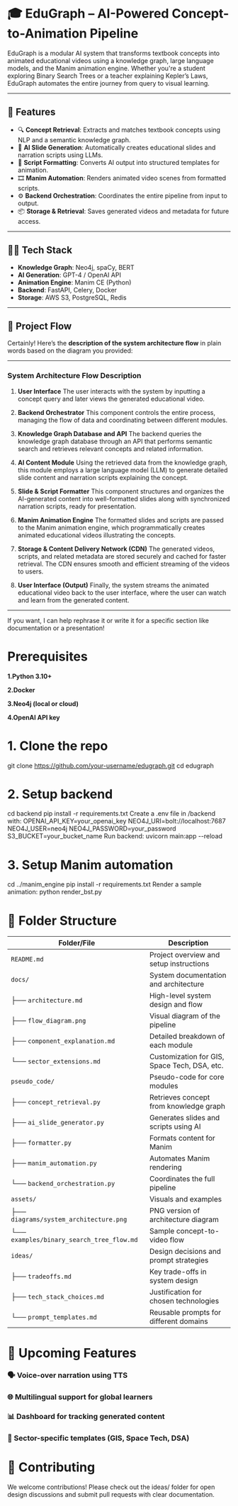 # 🎓 EduGraph – AI-Powered Concept-to-Animation Pipeline

EduGraph is a modular AI system that transforms textbook concepts into animated educational videos using a knowledge graph, large language models, and the Manim animation engine. Whether you're a student exploring Binary Search Trees or a teacher explaining Kepler’s Laws, EduGraph automates the entire journey from query to visual learning.

---

## 🌟 Features

- 🔍 **Concept Retrieval**: Extracts and matches textbook concepts using NLP and a semantic knowledge graph.
- 🧠 **AI Slide Generation**: Automatically creates educational slides and narration scripts using LLMs.
- 🧾 **Script Formatting**: Converts AI output into structured templates for animation.
- 🎞️ **Manim Automation**: Renders animated video scenes from formatted scripts.
- ⚙️ **Backend Orchestration**: Coordinates the entire pipeline from input to output.
- 📦 **Storage & Retrieval**: Saves generated videos and metadata for future access.

---

## 🧑‍💻 Tech Stack

- **Knowledge Graph**: Neo4j, spaCy, BERT
- **AI Generation**: GPT-4 / OpenAI API
- **Animation Engine**: Manim CE (Python)
- **Backend**: FastAPI, Celery, Docker
- **Storage**: AWS S3, PostgreSQL, Redis

---

## 🔄 Project Flow

Certainly! Here’s the **description of the system architecture flow** in plain words based on the diagram you provided:

---

### System Architecture Flow Description

1. **User Interface**
   The user interacts with the system by inputting a concept query and later views the generated educational video.

2. **Backend Orchestrator**
   This component controls the entire process, managing the flow of data and coordinating between different modules.

3. **Knowledge Graph Database and API**
   The backend queries the knowledge graph database through an API that performs semantic search and retrieves relevant concepts and related information.

4. **AI Content Module**
   Using the retrieved data from the knowledge graph, this module employs a large language model (LLM) to generate detailed slide content and narration scripts explaining the concept.

5. **Slide & Script Formatter**
   This component structures and organizes the AI-generated content into well-formatted slides along with synchronized narration scripts, ready for presentation.

6. **Manim Animation Engine**
   The formatted slides and scripts are passed to the Manim animation engine, which programmatically creates animated educational videos illustrating the concepts.

7. **Storage & Content Delivery Network (CDN)**
   The generated videos, scripts, and related metadata are stored securely and cached for faster retrieval. The CDN ensures smooth and efficient streaming of the videos to users.

8. **User Interface (Output)**
   Finally, the system streams the animated educational video back to the user interface, where the user can watch and learn from the generated content.

---

If you want, I can help rephrase it or write it for a specific section like documentation or a presentation!

# Prerequisites
**1.Python 3.10+**

**2.Docker**

**3.Neo4j (local or cloud)**

**4.OpenAI API key**

# 1. Clone the repo
git clone https://github.com/your-username/edugraph.git
cd edugraph
# 2. Setup backend
cd backend
pip install -r requirements.txt
Create a .env file in /backend with:
OPENAI_API_KEY=your_openai_key
NEO4J_URI=bolt://localhost:7687
NEO4J_USER=neo4j
NEO4J_PASSWORD=your_password
S3_BUCKET=your_bucket_name
Run backend:
uvicorn main:app --reload
# 3. Setup Manim automation
cd ../manim_engine
pip install -r requirements.txt
Render a sample animation:
python render_bst.py
# 📂 Folder Structure
| Folder/File                          | Description                                      |
|-------------------------------------|--------------------------------------------------|
| `README.md`                         | Project overview and setup instructions          |
| `docs/`                             | System documentation and architecture            |
| ├── `architecture.md`              | High-level system design and flow                |
| ├── `flow_diagram.png`             | Visual diagram of the pipeline                   |
| ├── `component_explanation.md`     | Detailed breakdown of each module                |
| └── `sector_extensions.md`         | Customization for GIS, Space Tech, DSA, etc.     |
| `pseudo_code/`                      | Pseudo-code for core modules                     |
| ├── `concept_retrieval.py`         | Retrieves concept from knowledge graph           |
| ├── `ai_slide_generator.py`        | Generates slides and scripts using AI            |
| ├── `formatter.py`                 | Formats content for Manim                        |
| ├── `manim_automation.py`          | Automates Manim rendering                        |
| └── `backend_orchestration.py`     | Coordinates the full pipeline                    |
| `assets/`                           | Visuals and examples                             |
| ├── `diagrams/system_architecture.png` | PNG version of architecture diagram          |
| └── `examples/binary_search_tree_flow.md` | Sample concept-to-video flow               |
| `ideas/`                            | Design decisions and prompt strategies           |
| ├── `tradeoffs.md`                 | Key trade-offs in system design                  |
| ├── `tech_stack_choices.md`        | Justification for chosen technologies            |
| └── `prompt_templates.md`          | Reusable prompts for different domains           |

# 📌 Upcoming Features
### 🗣️ Voice-over narration using TTS

### 🌐 Multilingual support for global learners

### 📊 Dashboard for tracking generated content

### 🧪 Sector-specific templates (GIS, Space Tech, DSA)

# 🤝 Contributing
We welcome contributions! Please check out the ideas/ folder for open design discussions and submit pull requests with clear documentation.

